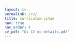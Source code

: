 ```yaml
---
layout: cv
permalink: /cv/
title: curriculum vitae
nav: true
nav_order: 4
cv_pdf: "Qi CV no details.pdf"
---
```

